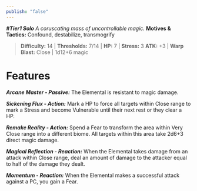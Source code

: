 ```yaml
---
publish: "false"
---
```

***#Tier1 Solo***
*A coruscating mass of uncontrollable magic.*
**Motives & Tactics:** Confound, destabilize, transmogrify

> **Difficulty:** 14 | **Thresholds:** 7/14 | **HP:** 7 | **Stress:** 3
> **ATK:** +3 | **Warp Blast:** Close | 1d12+6 magic

# Features

***Arcane Master - Passive:*** The Elemental is resistant to magic damage.

***Sickening Flux - Action:*** Mark a HP to force all targets within Close range to mark a Stress and become Vulnerable until their next rest or they clear a HP.

***Remake Reality - Action:*** Spend a Fear to transform the area within Very Close range into a different biome. All targets within this area take 2d6+3 direct magic damage.

***Magical Reflection - Reaction:*** When the Elemental takes damage from an attack within Close range, deal an amount of damage to the attacker equal to half of the damage they dealt.

***Momentum - Reaction:*** When the Elemental makes a successful attack against a PC, you gain a Fear.
